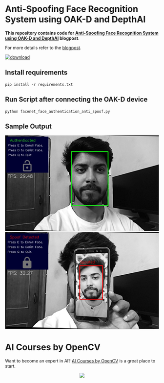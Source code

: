 # Anti-Spoofing Face Recognition System using OAK-D and DepthAI

**This repository contains code for [Anti-Spoofing Face Recognition System using OAK-D and DepthAI](https://learnopencv.com/anti-spoofing-face-recognition-system-using-oak-d-and-depthai/) blogpost**.


For more details refer to the [blogpost](https://learnopencv.com/anti-spoofing-face-recognition-system-using-oak-d-and-depthai/).

[<img src="https://learnopencv.com/wp-content/uploads/2022/07/download-button-e1657285155454.png" alt="download" width="200">](https://www.dropbox.com/sh/4xl3tvo7vuu6lz2/AACCG_AOfTggykhFQAiWbPPWa?dl=1)

## Install requirements
```
pip install -r requirements.txt
```

## Run Script after connecting the OAK-D device
```
python facenet_face_authentication_anti_spoof.py
```

## Sample Output

![](outputs/authenticated_output.jpg)
![](outputs/spoof_output.jpg)

# AI Courses by OpenCV

Want to become an expert in AI? [AI Courses by OpenCV](https://opencv.org/courses/) is a great place to start. 

<a href="https://opencv.org/courses/">
<p align="center"> 
<img src="https://www.learnopencv.com/wp-content/uploads/2020/04/AI-Courses-By-OpenCV-Github.png">
</p>
</a>
